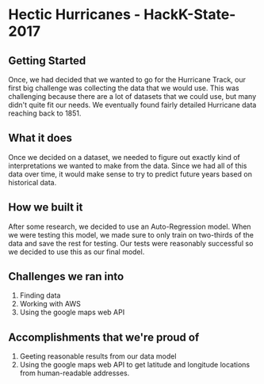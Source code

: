 # Hectic Hurricanes - HackK-State-2017

## Getting Started
Once, we had decided that we wanted to go for the Hurricane Track, our first big challenge was collecting the data that we would use. This was challenging because there are a lot of datasets that we could use, but many didn't quite fit our needs. We eventually found fairly detailed Hurricane data reaching back to 1851.

## What it does
Once we decided on a dataset, we needed to figure out exactly kind of interpretations we wanted to make from the data. Since we had all of this data over time, it would make sense to try to predict future years based on historical data.

## How we built it
After some research, we decided to use an Auto-Regression model. When we were testing this model, we made sure to only train on two-thirds of the data and save the rest for testing. Our tests were reasonably successful so we decided to use this as our final model.

## Challenges we ran into
1. Finding data
2. Working with AWS
3. Using the google maps web API

## Accomplishments that we're proud of
1. Geeting reasonable results from our data model
2. Using the google maps web API to get latitude and longitude locations from human-readable addresses.


